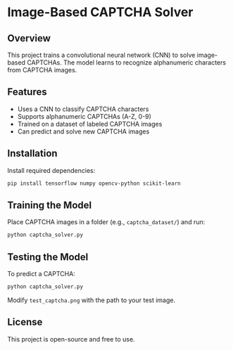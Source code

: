# Image-Based CAPTCHA Solver

## Overview
This project trains a convolutional neural network (CNN) to solve image-based CAPTCHAs. The model learns to recognize alphanumeric characters from CAPTCHA images.

## Features
- Uses a CNN to classify CAPTCHA characters
- Supports alphanumeric CAPTCHAs (A-Z, 0-9)
- Trained on a dataset of labeled CAPTCHA images
- Can predict and solve new CAPTCHA images

## Installation
Install required dependencies:
```sh
pip install tensorflow numpy opencv-python scikit-learn
```

## Training the Model
Place CAPTCHA images in a folder (e.g., `captcha_dataset/`) and run:
```sh
python captcha_solver.py
```

## Testing the Model
To predict a CAPTCHA:
```sh
python captcha_solver.py
```
Modify `test_captcha.png` with the path to your test image.

## License
This project is open-source and free to use.
